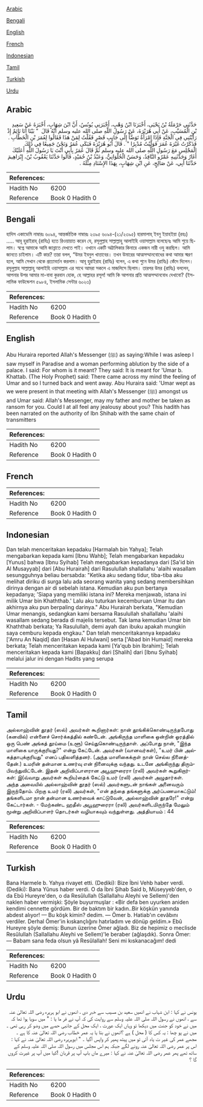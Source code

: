 [Arabic](#arabic)

[Bengali](#bengali)

[English](#english)

[French](#french)

[Indonesian](#indonesian)

[Tamil](#tamil)

[Turkish](#turkish)

[Urdu](#urdu)

## Arabic


<div dir="rtl" lang="ar" style={{fontSize:'larger',backgroundColor:'#f8f9fa',padding:20}}>
حَدَّثَنِي حَرْمَلَةُ بْنُ يَحْيَى، أَخْبَرَنَا ابْنُ وَهْبٍ، أَخْبَرَنِي يُونُسُ، أَنَّ ابْنَ شِهَابٍ، أَخْبَرَهُ عَنْ سَعِيدِ بْنِ الْمُسَيَّبِ، عَنْ أَبِي هُرَيْرَةَ، عَنْ رَسُولِ اللَّهِ صلى الله عليه وسلم أَنَّهُ قَالَ ‏ "‏ بَيْنَا أَنَا نَائِمٌ إِذْ رَأَيْتُنِي فِي الْجَنَّةِ فَإِذَا امْرَأَةٌ تَوَضَّأُ إِلَى جَانِبِ قَصْرٍ فَقُلْتُ لِمَنْ هَذَا فَقَالُوا لِعُمَرَ بْنِ الْخَطَّابِ ‏.‏ فَذَكَرْتُ غَيْرَةَ عُمَرَ فَوَلَّيْتُ مُدْبِرًا ‏"‏ ‏.‏ قَالَ أَبُو هُرَيْرَةَ فَبَكَى عُمَرُ وَنَحْنُ جَمِيعًا فِي ذَلِكَ الْمَجْلِسِ مَعَ رَسُولِ اللَّهِ صلى الله عليه وسلم ثُمَّ قَالَ عُمَرُ بِأَبِي أَنْتَ يَا رَسُولَ اللَّهِ أَعَلَيْكَ أَغَارُ وَحَدَّثَنِيهِ عَمْرٌو النَّاقِدُ، وَحَسَنٌ الْحُلْوَانِيُّ، وَعَبْدُ بْنُ حُمَيْدٍ، قَالُوا حَدَّثَنَا يَعْقُوبُ بْنُ، إِبْرَاهِيمَ حَدَّثَنَا أَبِي، عَنْ صَالِحٍ، عَنِ ابْنِ شِهَابٍ، بِهَذَا الإِسْنَادِ مِثْلَهُ ‏.‏
</div>
<div style={{backgroundColor:'#f8f9fa',padding:20, marginBottom: 10}}><table> <thead> <tr> <th>References:</th> <th></th> </tr> </thead> <tbody><tr><td>Hadith No</td><td>6200</td></tr><tr><td>Reference</td><td>Book 0 Hadith 0</td></tr></tbody></table></div>

## Bengali


<div dir="ltr" lang="bn" style={{fontSize:'larger',backgroundColor:'#f8f9fa',padding:20}}>
হাদিস একাডেমি নাম্বারঃ ৬০৯৪, আন্তর্জাতিক নাম্বারঃ ২৩৯৫ ৬০৯৪-(২১/২৩৯৫) হারমালাহ্ ইবনু ইয়াহইয়া (রহঃ) ..... আবূ হুরাইরাহ্ (রাযিঃ) হতে রিওয়ায়াত করেন যে, রসূলুল্লাহ সাল্লাল্লাহু আলাইহি ওয়াসাল্লাম বলেছেনঃ আমি শুয়ে ছিলাম। স্বপ্নে আমাকে আমি জান্নাতে দেখতে পাই। ওখানে একটি অট্টালিকার কিনারে একজন নারী ওযু করছিল। আমি জানতে চাইলাম। এটি কার? তারা বলল, “উমর ইবনুল খাত্তাবের। তখন উমারের আত্মসম্মানবোধের কথা আমার স্মরণ হলে, আমি সেখান থেকে প্রত্যাবর্তন করলাম। আবূ হুরাইরাহ (রাযিঃ) বলেন, এ কথা শুনে উমর (রাযিঃ) কেঁদে দিলেন। রসূলুল্লাহ সাল্লাল্লাহু আলাইহি ওয়াসাল্লাম এর সাথে আমরা সকলে এ মাজলিসে ছিলাম। তারপর উমর (রাযিঃ) বললেন, আপনার উপর আমার মা-বাবা কুরবান হোক, হে আল্লাহর রসূল! আমি কি আপনার প্রতি আত্মসম্মানবোধ দেখাবো? (ইসলামিক ফাউন্ডেশন ৫৯৮৪, ইসলামিক সেন্টার ৬০২৩)
</div>
<div style={{backgroundColor:'#f8f9fa',padding:20, marginBottom: 10}}><table> <thead> <tr> <th>References:</th> <th></th> </tr> </thead> <tbody><tr><td>Hadith No</td><td>6200</td></tr><tr><td>Reference</td><td>Book 0 Hadith 0</td></tr></tbody></table></div>

## English


<div dir="ltr" lang="en" style={{fontSize:'larger',backgroundColor:'#f8f9fa',padding:20}}>
Abu Huraira reported Allah's Messenger (ﷺ) as saying:While I was asleep I saw myself in Paradise and a woman performing ablution by the side of a palace. I said: For whom is it meant? They said: It is meant for 'Umar b. Khattab. (The Holy Prophet) said: There came across my mind the feeling of Umar and so I turned back and went away. Abu Huraira said: 'Umar wept as we were present in that meeting with Allah's Messenger (ﷺ) amongst us and Umar said: Allah's Messenger, may my father and mother be taken as ransom for you. Could I at all feel any jealousy about you? This hadith has been narrated on the authority of Ibn Shihab with the same chain of transmitters
</div>
<div style={{backgroundColor:'#f8f9fa',padding:20, marginBottom: 10}}><table> <thead> <tr> <th>References:</th> <th></th> </tr> </thead> <tbody><tr><td>Hadith No</td><td>6200</td></tr><tr><td>Reference</td><td>Book 0 Hadith 0</td></tr></tbody></table></div>

## French


<div dir="ltr" lang="fr" style={{fontSize:'larger',backgroundColor:'#f8f9fa',padding:20}}>

</div>
<div style={{backgroundColor:'#f8f9fa',padding:20, marginBottom: 10}}><table> <thead> <tr> <th>References:</th> <th></th> </tr> </thead> <tbody><tr><td>Hadith No</td><td>6200</td></tr><tr><td>Reference</td><td>Book 0 Hadith 0</td></tr></tbody></table></div>

## Indonesian


<div dir="ltr" lang="id" style={{fontSize:'larger',backgroundColor:'#f8f9fa',padding:20}}>
Dan telah menceritakan kepadaku [Harmalah bin Yahya]; Telah mengabarkan kepada kami [Ibnu Wahb]; Telah mengabarkan kepadaku [Yunus] bahwa [Ibnu Syihab] Telah mengabarkan kepadanya dari [Sa'id bin Al Musayyab] dari [Abu Hurairah] dari Rasulullah shallallahu 'alaihi wasallam sesungguhnya beliau bersabda: "Ketika aku sedang tidur, tiba-tiba aku melihat diriku di surga lalu ada seorang wanita yang sedang membersihkan dirinya dengan air di sebelah istana. Kemudian aku pun bertanya kepadanya; 'Siapa yang memiliki istana ini? Mereka menjawab, istana ini milik Umar bin Khaththab.' Lalu aku tuturkan kecemburuan Umar itu dan akhirnya aku pun berpaling darinya." Abu Hurairah berkata, "Kemudian Umar menangis, sedangkan kami bersama Rasulullah shallallahu 'alaihi wasallam sedang berada di majelis tersebut. Tak lama kemudian Umar bin Khaththab berkata; Ya Rasulullah, demi ayah dan ibuku apakah mungkin saya cemburu kepada engkau." Dan telah menceritakannya kepadaku ['Amru An Naqid] dan [Hasan Al Hulwani] serta ['Abad bin Humaid] mereka berkata; Telah menceritakan kepada kami [Ya'qub bin Ibrahim]; Telah menceritakan kepada kami [Bapakku] dari [Shalih] dari [Ibnu Syihab] melalui jalur ini dengan Hadits yang serupa
</div>
<div style={{backgroundColor:'#f8f9fa',padding:20, marginBottom: 10}}><table> <thead> <tr> <th>References:</th> <th></th> </tr> </thead> <tbody><tr><td>Hadith No</td><td>6200</td></tr><tr><td>Reference</td><td>Book 0 Hadith 0</td></tr></tbody></table></div>

## Tamil


<div dir="ltr" lang="ta" style={{fontSize:'larger',backgroundColor:'#f8f9fa',padding:20}}>
அல்லாஹ்வின் தூதர் (ஸல்) அவர்கள் கூறினார்கள்: நான் தூங்கிக்கொண்டிருந்தபோது (கனவில்) என்னைச் சொர்க்கத்தில் கண்டேன். அங்கிருந்த மாளிகை ஒன்றின் ஓரத்தில் ஒரு பெண் அங்கத் தூய்மை (உளூ) செய்துகொண்டிருந்தாள். அப்போது நான், "இந்த மாளிகை யாருக்குரியது?" என்று கேட்டேன். அவர்கள் (வானவர்கள்), "உமர் பின் அல்கத்தாபுக்குரியது" எனப் பதிலளித்தனர். (அந்த மாளிகைக்குள் நான் செல்ல நினைத்தேன்.) உமரின் தன்மான உணர்வு என் நினைவுக்கு வந்தது. உடனே அங்கிருந்து திரும்பிவந்துவிட்டேன். இதன் அறிவிப்பாளரான அபூஹுரைரா (ரலி) அவர்கள் கூறுகிறார்கள்: இ(வ்வாறு அவர்கள் கூறிய)தைக் கேட்டு உமர் (ரலி) அவர்கள் அழுதார்கள். அந்த அவையில் அல்லாஹ்வின் தூதர் (ஸல்) அவர்களுடன் நாங்கள் அனைவரும் இருந்தோம். பிறகு உமர் (ரலி) அவர்கள், "என் தந்தை தங்களுக்கு அர்ப்பணமாகட்டும்! தங்களிடமா நான் தன்மான உணர்வைக் காட்டுவேன், அல்லாஹ்வின் தூதரே!" என்று கேட்டார்கள். - மேற்கண்ட ஹதீஸ் அபூஹுரைரா (ரலி) அவர்களிடமிருந்தே மேலும் மூன்று அறிவிப்பாளர் தொடர்கள் வழியாகவும் வந்துள்ளது. அத்தியாயம் : 44
</div>
<div style={{backgroundColor:'#f8f9fa',padding:20, marginBottom: 10}}><table> <thead> <tr> <th>References:</th> <th></th> </tr> </thead> <tbody><tr><td>Hadith No</td><td>6200</td></tr><tr><td>Reference</td><td>Book 0 Hadith 0</td></tr></tbody></table></div>

## Turkish


<div dir="ltr" lang="tr" style={{fontSize:'larger',backgroundColor:'#f8f9fa',padding:20}}>
Bana Harmele b. Yahya rivayet etti. (Dediki): Bize İbni Vehb haber verdi. (Dediki): Bana Yûnus haber verdi. O da İbni Şihab Said b, Müseyyeb'den, o da Ebû Hureyre'den, o da Resûlullah (Sallallahu Aleyhi ve Sellem)'den naklen haber vermişki: Şöyle buyurmuşlar : «Bir defa ben uyurken aniden kendimi cennette gördüm. Bir de baktım bir kadın..Bir köşkün yanında abdest alıyor! — Bu köşk kimin? dedim. — Ömer b. Hatiab'ın cevâbını verdiler. Derhal Ömer'in kıskançlığını hatırladım ve dönüp geldim.» Ebû Hureyre şöyle demiş: Bunun üzerine Ömer ağladı. Biz de hepimiz o meclisde Resûlullah (Sallallahu Aleyhi ve Sellem)'le beraber (ağlaşdık). Sonra Ömer: — Babam sana feda olsun yâ Resûlallah! Seni mi kıskanacağım! dedi
</div>
<div style={{backgroundColor:'#f8f9fa',padding:20, marginBottom: 10}}><table> <thead> <tr> <th>References:</th> <th></th> </tr> </thead> <tbody><tr><td>Hadith No</td><td>6200</td></tr><tr><td>Reference</td><td>Book 0 Hadith 0</td></tr></tbody></table></div>

## Urdu


<div dir="rtl" lang="ur" style={{fontSize:'larger',backgroundColor:'#f8f9fa',padding:20}}>
یونس نے کہا : ابن شہاب نے انھیں سعید بن مسیب سے خبر دی ، انھوں نے ابو ہریرہ رضی اللہ تعالیٰ عنہ سے ، انھوں نے رسول اللہ صلی اللہ علیہ وسلم سے روایت کی کہ آپ نے فر ما یا : " میں سویا ہوا تھا کہ میں نے خود کو جنت میں دیکھا تو وہاں ایک عورت ، ایک محل کے جانبی حصے میں وضو کر رہی تھی ۔ میں نے پو چھا : یہ کس کا ( محل ) ہے ؟انھوں نے بتا یا یہ عمر خطاب رضی اللہ تعالیٰ عنہ کا ہے ۔ مجھے عمر کی غیر ت یاد آئی تو میں پیٹھ پھیر کر واپس آگیا ۔ " ابوہریرہ رضی اللہ تعالیٰ عنہ نے کہا : اس پر عمر رضی اللہ تعالیٰ عنہ رونے لگے جبکہ ہم اس مجلس میں رسول اللہ صلی اللہ علیہ وسلم کے ساتھ تھے پھر عمر رضی اللہ تعالیٰ عنہ نے کہا : میرے ماں باپ آپ پر قربان !کیا میں آپ پر غیرت کروں گا ؟
</div>
<div style={{backgroundColor:'#f8f9fa',padding:20, marginBottom: 10}}><table> <thead> <tr> <th>References:</th> <th></th> </tr> </thead> <tbody><tr><td>Hadith No</td><td>6200</td></tr><tr><td>Reference</td><td>Book 0 Hadith 0</td></tr></tbody></table></div>